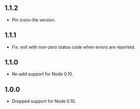 ## 1.1.2
- Pin iconv-lite version.

## 1.1.1
- Fix: exit with non-zero status code when errors are reported.

## 1.1.0
- Re-add support for Node 0.10.

## 1.0.0
- Dropped support for Node 0.10.
